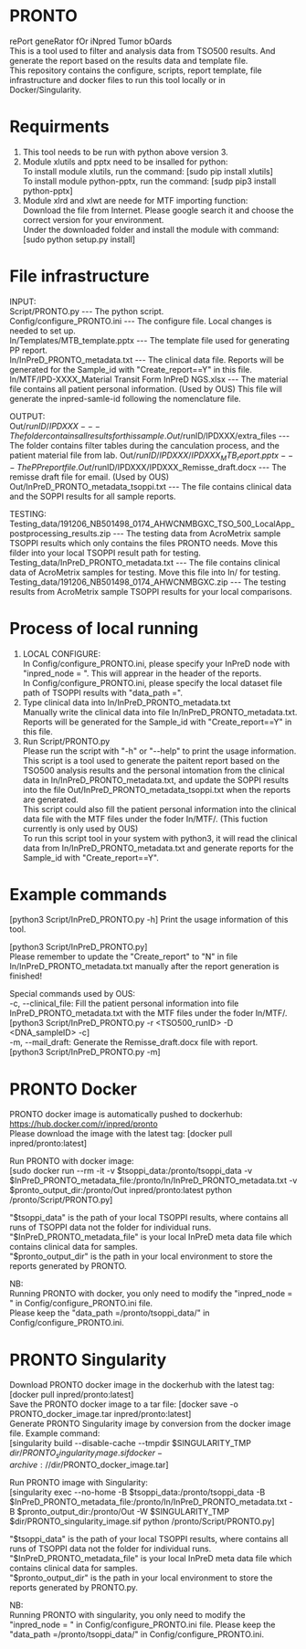 # PRONTO
rePort geneRator fOr iNpred Tumor bOards    
This is a tool used to filter and analysis data from TSO500 results. And generate the report based on the results data and template file.        
This repository contains the configure, scripts, report template, file infrastructure and docker files to run this tool locally or in Docker/Singularity.

# Requirments
1. This tool needs to be run with python above version 3.
2. Module xlutils and pptx need to be insalled for python:                                                                                                       
To install module xlutils, run the command: [sudo pip install xlutils]                                                                      
To install module python-pptx, run the command: [sudp pip3 install python-pptx]                         
3. Module xlrd and xlwt are neede for MTF importing function:                          
Download the file from Internet. Please google search it and choose the correct version for your environment.                   
Under the downloaded folder and install the module with command: [sudo python setup.py install]

# File infrastructure
INPUT:                                      
Script/PRONTO.py                                      ---  The python script.                                                  
Config/configure_PRONTO.ini                           ---  The configure file. Local changes is needed to set up.                                        
In/Templates/MTB_template.pptx                        ---  The template file used for generating PP report.                                                      
In/InPreD_PRONTO_metadata.txt                         ---  The clinical data file. Reports will be generated for the Sample_id with "Create_report==Y" in this file. 
In/MTF/IPD-XXXX_Material Transit Form InPreD NGS.xlsx	---  The material file contains all patient personal information. (Used by OUS) This file will generate the inpred-samle-id following the nomenclature file.                          
                            
OUTPUT:                  
Out/$runID/IPDXXX					                          --- The folder contains all results for this sample.                       
Out/$runID/IPDXXX/extra_files				                --- The folder contains filter tables during the canculation process, and the patient material file from lab.
Out/$runID/IPDXXX/IPDXXX_MTB_report.pptx		        --- The PP report file.                       
Out/$runID/IPDXXX/IPDXXX_Remisse_draft.docx		      --- The remisse draft file for email. (Used by OUS)                         
Out/InPreD_PRONTO_metadata_tsoppi.txt			          --- The file contains clinical data and the SOPPI results for all sample reports.              
             
TESTING:                                                            
Testing_data/191206_NB501498_0174_AHWCNMBGXC_TSO_500_LocalApp_postprocessing_results.zip --- The testing data from AcroMetrix sample TSOPPI results which only contains the files PRONTO needs. Move this filder into your local TSOPPI result path for testing.                                                      
Testing_data/InPreD_PRONTO_metadata.txt                                                  --- The file contains clinical data of AcroMetrix samples for testing. Move this file into In/ for testing.                                                      
Testing_data/191206_NB501498_0174_AHWCNMBGXC.zip                                         --- The testing results from AcroMetrix sample TSOPPI results for your local comparisons.                                                                   

# Process of local running
1. LOCAL CONFIGURE:                       
In Config/configure_PRONTO.ini, please specify your InPreD node with "inpred_node = ". This will apprear in the header of the reports.               
In Config/configure_PRONTO.ini, please specify the local dataset file path of TSOPPI results with "data_path =".                         
2. Type clinical data into In/InPreD_PRONTO_metadata.txt                       
Manually write the clinical data into file In/InPreD_PRONTO_metadata.txt. Reports will be generated for the Sample_id with "Create_report==Y" in this file.     
3. Run Script/PRONTO.py                                                          
Please run the script with "-h" or "--help" to print the usage information.                                                                                                       
This script is a tool used to generate the paitent report based on the TSO500 analysis results and the personal intomation from the clinical data in In/InPreD_PRONTO_metadata.txt, and update the SOPPI results into the file Out/InPreD_PRONTO_metadata_tsoppi.txt when the reports are generated.          
This script could also fill the patient personal information into the clinical data file with the MTF files under the foder In/MTF/. (This fuction currently is only used by OUS)                                                                
To run this script tool in your system with python3, it will read the clinical data from In/InPreD_PRONTO_metadata.txt and generate reports for the Sample_id with "Create_report==Y".                             

# Example commands
[python3 Script/InPreD_PRONTO.py -h]
Print the usage information of this tool.             

[python3 Script/InPreD_PRONTO.py]                                           
Please remember to update the "Create_report" to "N" in file In/InPreD_PRONTO_metadata.txt manually after the report generation is finished!             

Special commands used by OUS:               
-c, --clinical_file: Fill the patient personal information into file InPreD_PRONTO_metadata.txt with the MTF files under the foder In/MTF/.      
[python3 Script/InPreD_PRONTO.py -r <TSO500_runID> -D <DNA_sampleID> -c]            
-m, --mail_draft: Generate the Remisse_draft.docx file with report.                         
[python3 Script/InPreD_PRONTO.py -m]

# PRONTO Docker
PRONTO docker image is automatically pushed to dockerhub: https://hub.docker.com/r/inpred/pronto        
Please download the image with the latest tag: [docker pull inpred/pronto:latest]                 

Run PRONTO with docker image:                                                                        
[sudo docker run --rm -it -v $tsoppi_data:/pronto/tsoppi_data -v $InPreD_PRONTO_metadata_file:/pronto/In/InPreD_PRONTO_metadata.txt -v $pronto_output_dir:/pronto/Out inpred/pronto:latest python /pronto/Script/PRONTO.py]       
             
"$tsoppi_data" is the path of your local TSOPPI results, where contains all runs of TSOPPI data not the folder for individual runs.            
"$InPreD_PRONTO_metadata_file" is your local InPreD meta data file which contains clinical data for samples.                                      
"$pronto_output_dir" is the path in your local environment to store the reports generated by PRONTO.

NB:              
Running PRONTO with docker, you only need to modify the "inpred_node = " in Config/configure_PRONTO.ini file.            
Please keep the "data_path =/pronto/tsoppi_data/" in Config/configure_PRONTO.ini.

# PRONTO Singularity
Download PRONTO docker image in the dockerhub with the latest tag: [docker pull inpred/pronto:latest]                                                         
Save the PRONTO docker image to a tar file: [docker save -o PRONTO_docker_image.tar inpred/pronto:latest]                                             
Generate PRONTO Singularity image by conversion from the docker image file. Example command:                                                   
[singularity build --disable-cache --tmpdir $SINGULARITY_TMP $dir/PRONTO_singularity_image.sif docker-archive://$dir/PRONTO_docker_image.tar]     

Run PRONTO image with Singularity:                                                                       
[singularity exec --no-home -B $tsoppi_data:/pronto/tsoppi_data -B $InPreD_PRONTO_metadata_file:/pronto/In/InPreD_PRONTO_metadata.txt -B $pronto_output_dir:/pronto/Out -W $SINGULARITY_TMP $dir/PRONTO_singularity_image.sif python /pronto/Script/PRONTO.py]                           

"$tsoppi_data" is the path of your local TSOPPI results, where contains all runs of TSOPPI data not the folder for individual runs.            
"$InPreD_PRONTO_metadata_file" is your local InPreD meta data file which contains clinical data for samples.                                      
"$pronto_output_dir" is the path in your local environment to store the reports generated by PRONTO.py.

NB:                   
Running PRONTO with singularity, you only need to modify the "inpred_node = " in Config/configure_PRONTO.ini file. Please keep the "data_path =/pronto/tsoppi_data/" in Config/configure_PRONTO.ini.
